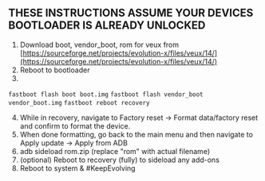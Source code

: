 ## THESE INSTRUCTIONS ASSUME YOUR DEVICES BOOTLOADER IS ALREADY UNLOCKED

1. Download boot, vendor_boot, rom for veux from [https://sourceforge.net/projects/evolution-x/files/veux/14/](https://sourceforge.net/projects/evolution-x/files/veux/14/)
2. Reboot to bootloader
3.
```fastboot flash boot boot.img```
```fastboot flash vendor_boot vendor_boot.img```
```fastboot reboot recovery```

4. While in recovery, navigate to Factory reset -> Format data/factory reset and confirm to format the device.
5. When done formatting, go back to the main menu and then navigate to Apply update -> Apply from ADB
6. adb sideload rom.zip (replace "rom" with actual filename)
7. (optional) Reboot to recovery (fully) to sideload any add-ons
8. Reboot to system & #KeepEvolving
